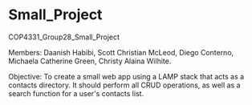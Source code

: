 # Small_Project
 COP4331_Group28_Small_Project

Members:
Daanish Habibi,
Scott Christian McLeod,
Diego  Conterno,
Michaela Catherine Green,
Christy Alaina Wilhite.

Objective:
To create a small web app using a LAMP stack that acts as a contacts directory. It should perform all CRUD operations, as well as a search function for a user's contacts list.
